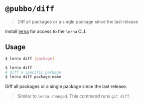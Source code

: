 # `@pubbo/diff`

> Diff all packages or a single package since the last release

Install [lerna](https://www.npmjs.com/package/lerna) for access to the `lerna` CLI.

## Usage

```sh
$ lerna diff [package]

$ lerna diff
# diff a specific package
$ lerna diff package-name
```

Diff all packages or a single package since the last release.

> Similar to `lerna changed`. This command runs `git diff`.
